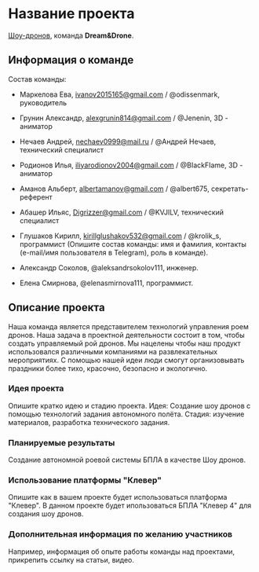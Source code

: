 # Название проекта

[Шоу-дронов](Шоу_дронов.md), команда **Dream&Drone**.

## Информация о команде

Состав команды:
* Маркелова Ева, ivanov2015165@gmail.com / @odissenmark, руководитель
* Грунин Александр, alexgrunin814@gmail.com / @Jenenin, 3D - аниматор
* Нечаев Андрей, nechaev0999@mail.ru / @Андрей Нечаев, технический специалист
* Родионов Илья, iliyarodionov2004@gmail.com / @BIackFIame, 3D - аниматор
* Аманов Альберт, albertamanov@gmail.com / @albert675, секретать-референт
* Абашер Ильяс, Digrizzer@gmail.com / @KVJILV, технический специалист
* Глушаков Кирилл, kirillglushakov532@gmail.com / @krolik_s, программист
(Опишите состав команды: имя и фамилия, контакты (e-mail/имя пользователя в Telegram), роль в команде).

* Александр Соколов, @aleksandrsokolov111, инженер.
* Елена Смирнова, @elenasmirnova111, программист.

## Описание проекта
Наша команда является представителем технологий управления роем дронов. Наша задача в проектной деятельности состоит в том, чтобы создать управляемый рой дронов. Мы нацелены чтобы наш продукт использовался различными компаниями на развлекательных мероприятиях. С помощью нашей идеи люди смогут организовывать праздники более тихо, красочно, безопасно и экологично.

### Идея проекта

Опишите кратко идею и стадию проекта.
Идея: Создание шоу дронов с помощью технологий задания автономного полёта.
Стадия: изучение материалов, разработка технического задания.
### Планируемые результаты

Создание автономной роевой системы БПЛА в качестве Шоу дронов. 

### Использование платформы "Клевер"

Опишите как в вашем проекте будет использоваться платформа "Клевер".
В данном проекте будет ипользоваться БПЛА "Клевер 4" для создания шоу дронов.

### Дополнительная информация по желанию участников

Например, информация об опыте работы команды над проектами, прикрепить ссылку на статьи, видео.
